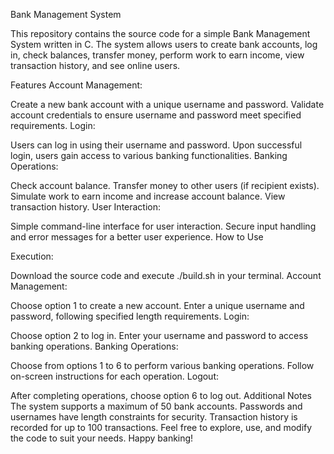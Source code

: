 Bank Management System

This repository contains the source code for a simple Bank Management System written in C. The system allows users to create bank accounts, log in, check balances, transfer money, perform work to earn income, view transaction history, and see online users.

Features
Account Management:

Create a new bank account with a unique username and password.
Validate account credentials to ensure username and password meet specified requirements.
Login:

Users can log in using their username and password.
Upon successful login, users gain access to various banking functionalities.
Banking Operations:

Check account balance.
Transfer money to other users (if recipient exists).
Simulate work to earn income and increase account balance.
View transaction history.
User Interaction:

Simple command-line interface for user interaction.
Secure input handling and error messages for a better user experience.
How to Use

Execution:

Download the source code and execute ./build.sh in your terminal.
Account Management:

Choose option 1 to create a new account.
Enter a unique username and password, following specified length requirements.
Login:

Choose option 2 to log in.
Enter your username and password to access banking operations.
Banking Operations:

Choose from options 1 to 6 to perform various banking operations.
Follow on-screen instructions for each operation.
Logout:

After completing operations, choose option 6 to log out.
Additional Notes
The system supports a maximum of 50 bank accounts.
Passwords and usernames have length constraints for security.
Transaction history is recorded for up to 100 transactions.
Feel free to explore, use, and modify the code to suit your needs. Happy banking!


